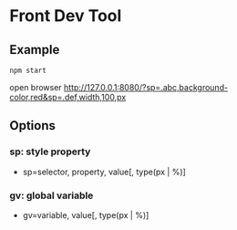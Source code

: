 # Front Dev Tool

## Example
```shell
npm start
```
open browser http://127.0.0.1:8080/?sp=.abc,background-color,red&sp=.def,width,100,px

## Options
### sp: style property
* sp=selector, property, value[, type(px | %)] 

### gv: global variable
* gv=variable, value[, type(px | %)]
